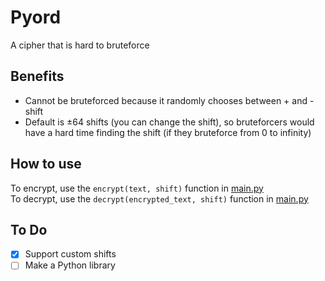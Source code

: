 # Pyord
A cipher that is hard to bruteforce   


## Benefits
- Cannot be bruteforced because it randomly chooses between + and - shift   
- Default is ±64 shifts (you can change the shift), so bruteforcers would have a hard time finding the shift (if they bruteforce from 0 to infinity)   

## How to use
To encrypt, use the `encrypt(text, shift)` function in [main.py](https://github.com/Falcn8/Pyord/blob/main/main.py)   
To decrypt, use the `decrypt(encrypted_text, shift)` function in [main.py](https://github.com/Falcn8/Pyord/blob/main/main.py)   


## To Do
- [X] Support custom shifts   
- [ ] Make a Python library
